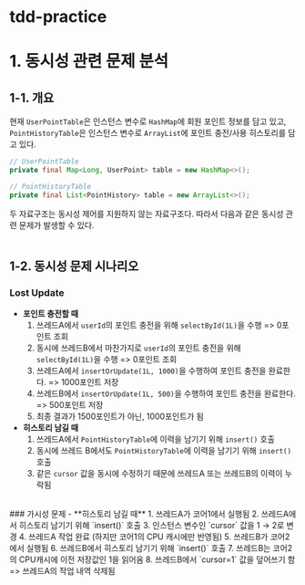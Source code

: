 # tdd-practice
# 1. 동시성 관련 문제 분석
## 1-1. 개요
현재 `UserPointTable`은 인스턴스 변수로 `HashMap`에 회원 포인트 정보를 담고 있고, <br>
`PointHistoryTable`은 인스턴스 변수로 `ArrayList`에 포인트 충전/사용 히스토리를 담고 있다.
```java
// UserPointTable
private final Map<Long, UserPoint> table = new HashMap<>();

// PointHistoryTable
private final List<PointHistory> table = new ArrayList<>();
```

두 자료구조는 동시성 제어를 지원하지 않는 자료구조다.
따라서 다음과 같은 동시성 관련 문제가 발생할 수 있다.
<br><br>
## 1-2. 동시성 문제 시나리오
### Lost Update
- **포인트 충전할 때**
  1. 쓰레드A에서 `userId`의 포인트 충전을 위해 `selectById(1L)`을 수행 => 0포인트 조회
  2. 동시에 쓰레드B에서 마찬가지로 `userId`의 포인트 충전을 위해 `selectById(1L)`을 수행 => 0포인트 조회
  3. 쓰레드A에서 `insertOrUpdate(1L, 1000)`을 수행하여 포인트 충전을 완료한다. => 1000포인트 저장
  4. 쓰레드B에서 `insertOrUpdate(1L, 500)`을 수행하여 포인트 충전을 완료한다. => 500포인트 저장
  5. 최종 결과가 1500포인트가 아닌, 1000포인트가 됨
- **히스토리 남길 때**
  1. 쓰레드A에서 `PointHistoryTable`에 이력을 남기기 위해 `insert()` 호출
  2. 동시에 쓰레드 B에서도 `PointHistoryTable`에 이력을 남기기 위해 `insert()` 호출
  3. 같은 `cursor` 값을 동시에 수정하기 때문에 쓰레드A 또는 쓰레드B의 이력이 누락됨
<br>
### 가시성 문제
- **히스토리 남길 때**
  1. 쓰레드A가 코어1에서 실행됨
  2. 쓰레드A에서 히스토리 남기기 위해 `insert()` 호출
  3. 인스턴스 변수인 `cursor` 값을 1 → 2로 변경
  4. 쓰레드A 작업 완료 (하지만 코어1의 CPU 캐시에만 반영됨)
  5. 쓰레드B가 코어2에서 실행됨
  6. 쓰레드B에서 히스토리 남기기 위해 `insert()` 호출
  7. 쓰레드B는 코어2의 CPU캐시에 이전 저장값인 1을 읽어옴
  8. 쓰레드B에서 `cursor=1` 값을 덮어쓰기 함 => 쓰레드A의 작업 내역 삭제됨


  
